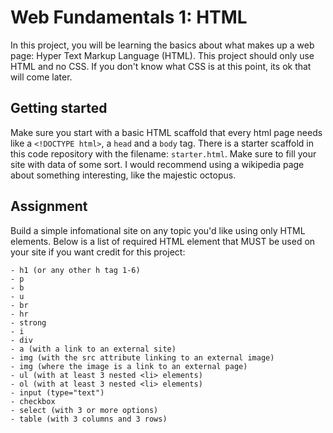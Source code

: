 # Web Fundamentals 1: HTML
In this project, you will be learning the basics about what makes up a web page: Hyper Text Markup Language (HTML). This project should only use HTML and no CSS. If you don't know what CSS is at this point, its ok that will come later. 

## Getting started
Make sure you start with a basic HTML scaffold that every html page needs like a `<!DOCTYPE html>`, a `head` and a `body` tag. There is a starter scaffold in this code repository with the filename: `starter.html`. Make sure to fill your site with data of some sort. I would recommend using a wikipedia page about something interesting, like the majestic octopus. 

## Assignment
Build a simple infomational site on any topic you'd like using only HTML elements. Below is a list of required HTML element that MUST be used on your site if you want credit for this project:

	- h1 (or any other h tag 1-6)
	- p
	- b
	- u
	- br
	- hr
	- strong
	- i
	- div
	- a (with a link to an external site)
	- img (with the src attribute linking to an external image)
	- img (where the image is a link to an external page)
	- ul (with at least 3 nested <li> elements)
	- ol (with at least 3 nested <li> elements)
	- input (type="text")
	- checkbox
	- select (with 3 or more options)
	- table (with 3 columns and 3 rows)

